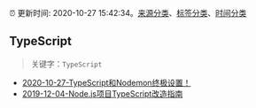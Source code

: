 :alarm_clock: 更新时间: 2020-10-27 15:42:34。[来源分类](../README.md)、[标签分类](../TAGS.md)、[时间分类](../TIMELINE.md)

## TypeScript


> 关键字：`TypeScript`



- [2020-10-27-TypeScript和Nodemon终极设置！](https://juejin.im/post/6888302980832559112) 
- [2019-12-04-Node.js项目TypeScript改造指南](https://juejin.im/post/5de4867f51882573135415dd) 